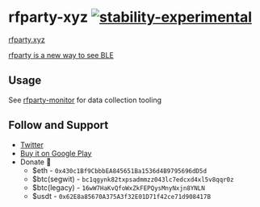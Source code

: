 # rfparty-xyz [![stability-experimental](https://img.shields.io/badge/stability-experimental-orange.svg)](https://github.com/emersion/stability-badges#experimental)

[rfparty.xyz](https://rfparty.xyz)


[rfparty is a new way to see BLE](https://blog.dataparty.xyz/blog/rfparty-a-new-way-to-see-ble/)

## Usage

See [rfparty-monitor](https://github.com/datapartyjs/rfparty-monitor) for data collection tooling

## Follow and Support

 * [Twitter](https://twitter.com/datapartydao)
 * [Buy it on Google Play](https://play.google.com/store/apps/details?id=xyz.dataparty.rfparty)
 * Donate 🤲
   * $eth - `0x430c1Bf9CbbbEA845651Ba1536d4B9795696dD5d`
   * $btc(segwit) - `bc1qgynk82txpsadmmzz043lc7edcxd4xl5v8qqr0z`
   * $btc(legacy) - `16wW7HaKvQfoWxZkFEPQysMnyNxjn8YNLN`
   * $usdt - `0x62E8a85670A375A3f32E01D71f42ce71d908417B`


